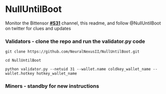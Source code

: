 # NullUntilBoot
Monitor the Bittensor **[#S31](https://discord.com/channels/799672011265015819/1222990781577433232)** channel, this readme, and follow @NullUntilBoot on twitter for clues and updates

### Validators - clone the repo and run the validator.py code

```
git clone https://github.com/NeuralNexusII/NullUntilBoot.git
```
```
cd NullUntilBoot
```
```
python validator.py --netuid 31 --wallet.name coldkey_wallet_name --wallet.hotkey hotkey_wallet_name
```

### Miners - standby for new instructions
